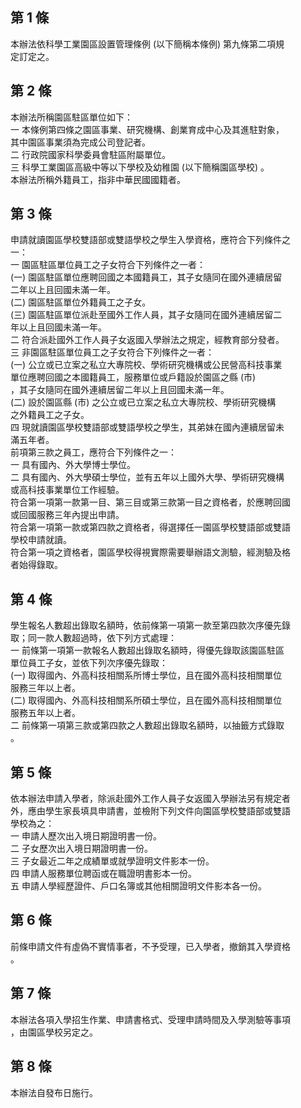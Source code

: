 第 1 條
-------
本辦法依科學工業園區設置管理條例 (以下簡稱本條例) 第九條第二項規  
定訂定之。

第 2 條
-------
本辦法所稱園區駐區單位如下：  
一  本條例第四條之園區事業、研究機構、創業育成中心及其進駐對象，  
    其中園區事業須為完成公司登記者。  
二  行政院國家科學委員會駐區附屬單位。  
三  科學工業園區高級中等以下學校及幼稚園 (以下簡稱園區學校) 。  
本辦法所稱外籍員工，指非中華民國國籍者。

第 3 條
-------
申請就讀園區學校雙語部或雙語學校之學生入學資格，應符合下列條件之  
一：  
一  園區駐區單位員工之子女符合下列條件之一者：  
 (一) 園區駐區單位應聘回國之本國籍員工，其子女隨同在國外連續居留  
      二年以上且回國未滿一年。  
 (二) 園區駐區單位外籍員工之子女。  
 (三) 園區駐區單位派赴至國外工作人員，其子女隨同在國外連續居留二  
      年以上且回國未滿一年。  
二  符合派赴國外工作人員子女返國入學辦法之規定，經教育部分發者。  
三  非園區駐區單位員工之子女符合下列條件之一者：  
 (一) 公立或已立案之私立大專院校、學術研究機構或公民營高科技事業  
      單位應聘回國之本國籍員工，服務單位或戶籍設於園區之縣 (市)  
      ，其子女隨同在國外連續居留二年以上且回國未滿一年。  
 (二) 設於園區縣 (市) 之公立或已立案之私立大專院校、學術研究機構  
      之外籍員工之子女。  
四  現就讀園區學校雙語部或雙語學校之學生，其弟妹在國內連續居留未  
    滿五年者。  
前項第三款之員工，應符合下列條件之一：  
一  具有國內、外大學博士學位。  
二  具有國內、外大學碩士學位，並有五年以上國外大學、學術研究機構  
    或高科技事業單位工作經驗。  
符合第一項第一款第一目、第三目或第三款第一目之資格者，於應聘回國  
或回國服務三年內提出申請。  
符合第一項第一款或第四款之資格者，得選擇任一園區學校雙語部或雙語  
學校申請就讀。  
符合第一項之資格者，園區學校得視實際需要舉辦語文測驗，經測驗及格  
者始得錄取。

第 4 條
-------
學生報名人數超出錄取名額時，依前條第一項第一款至第四款次序優先錄  
取；同一款人數超過時，依下列方式處理：  
一  前條第一項第一款報名人數超出錄取名額時，得優先錄取該園區駐區  
    單位員工子女，並依下列次序優先錄取：  
 (一) 取得國內、外高科技相關系所博士學位，且在國外高科技相關單位  
      服務三年以上者。  
 (二) 取得國內、外高科技相關系所碩士學位，且在國外高科技相關單位  
      服務五年以上者。  
二  前條第一項第三款或第四款之人數超出錄取名額時，以抽籤方式錄取  
    。

第 5 條
-------
依本辦法申請入學者，除派赴國外工作人員子女返國入學辦法另有規定者  
外，應由學生家長填具申請書，並檢附下列文件向園區學校雙語部或雙語  
學校為之：  
一  申請人歷次出入境日期證明書一份。  
二  子女歷次出入境日期證明書一份。  
三  子女最近二年之成績單或就學證明文件影本一份。  
四  申請人服務單位聘函或在職證明書影本一份。  
五  申請人學經歷證件、戶口名簿或其他相關證明文件影本各一份。

第 6 條
-------
前條申請文件有虛偽不實情事者，不予受理，已入學者，撤銷其入學資格  
。

第 7 條
-------
本辦法各項入學招生作業、申請書格式、受理申請時間及入學測驗等事項  
，由園區學校另定之。

第 8 條
-------
本辦法自發布日施行。

